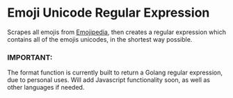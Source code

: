 # Emoji Unicode Regular Expression

Scrapes all emojis from [Emojipedia](https://emojipedia.org/), then creates a regular expression which contains all of the emojis unicodes, in the shortest way possible.

### IMPORTANT:

The format function is currently built to return a Golang regular expression, due to personal uses. Will add Javascript functionality soon, as well as other languages if needed.
